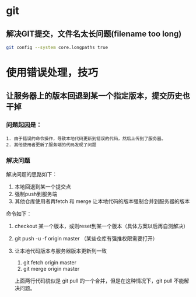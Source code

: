 # git

## 解决GIT提交，文件名太长问题(filename too long)
```bash
git config --system core.longpaths true  
```


# 使用错误处理，技巧
## 让服务器上的版本回退到某一个指定版本，提交历史也干掉
### 问题起因是：

    1. 由于错误的命令操作，导致本地代码更新到错误的代码，然后上传到了服务器。
    2. 其他使用者更新了服务端的代码发现了问题


### 解决问题
解决问题的思路如下：

1. 本地回退到某一个提交点
2. 强制push到服务端
3. 其他仓库使用者再fetch 和 merge 让本地代码的版本强制合并到服务器的版本

命令如下：

1. checkout 某一个版本，或则reset到某一个版本（具体方案以后再自测解决）
2. git push -u -f origin master （某些仓库有强推权限需要打开）
3. 让本地代码版本与服务器版本更新到一致
    1. git fetch origin master
    2. git merge origin master

    上面两行代码貌似是 git pull 的一个合并，但是在这种情况下，git pull 不能解决问题。

 